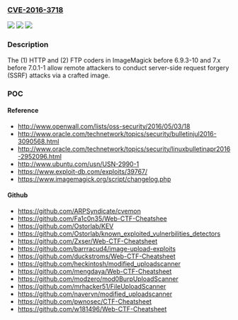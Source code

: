 ### [CVE-2016-3718](https://cve.mitre.org/cgi-bin/cvename.cgi?name=CVE-2016-3718)
![](https://img.shields.io/static/v1?label=Product&message=n%2Fa&color=blue)
![](https://img.shields.io/static/v1?label=Version&message=%3D%20n%2Fa%20&color=brighgreen)
![](https://img.shields.io/static/v1?label=Vulnerability&message=n%2Fa&color=brighgreen)

### Description

The (1) HTTP and (2) FTP coders in ImageMagick before 6.9.3-10 and 7.x before 7.0.1-1 allow remote attackers to conduct server-side request forgery (SSRF) attacks via a crafted image.

### POC

#### Reference
- http://www.openwall.com/lists/oss-security/2016/05/03/18
- http://www.oracle.com/technetwork/topics/security/bulletinjul2016-3090568.html
- http://www.oracle.com/technetwork/topics/security/linuxbulletinapr2016-2952096.html
- http://www.ubuntu.com/usn/USN-2990-1
- https://www.exploit-db.com/exploits/39767/
- https://www.imagemagick.org/script/changelog.php

#### Github
- https://github.com/ARPSyndicate/cvemon
- https://github.com/Fa1c0n35/Web-CTF-Cheatshee
- https://github.com/Ostorlab/KEV
- https://github.com/Ostorlab/known_exploited_vulnerbilities_detectors
- https://github.com/Zxser/Web-CTF-Cheatsheet
- https://github.com/barrracud4/image-upload-exploits
- https://github.com/duckstroms/Web-CTF-Cheatsheet
- https://github.com/heckintosh/modified_uploadscanner
- https://github.com/mengdaya/Web-CTF-Cheatsheet
- https://github.com/modzero/mod0BurpUploadScanner
- https://github.com/mrhacker51/FileUploadScanner
- https://github.com/navervn/modified_uploadscanner
- https://github.com/pwnosec/CTF-Cheatsheet
- https://github.com/w181496/Web-CTF-Cheatsheet

